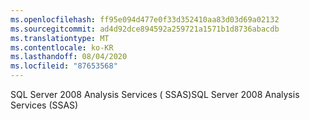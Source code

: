 ```yaml
---
ms.openlocfilehash: ff95e094d477e0f33d352410aa83d03d69a02132
ms.sourcegitcommit: ad4d92dce894592a259721a1571b1d8736abacdb
ms.translationtype: MT
ms.contentlocale: ko-KR
ms.lasthandoff: 08/04/2020
ms.locfileid: "87653568"
---
```

<span data-ttu-id="31821-101">SQL Server 2008 Analysis Services \( SSAS\)</span><span class="sxs-lookup"><span data-stu-id="31821-101">SQL Server 2008 Analysis Services \(SSAS\)</span></span>
